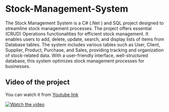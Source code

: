 # Stock-Management-System
The Stock Management System is a C# (.Net ) and SQL project designed to streamline stock management processes.
The project offers essential (CRUD) Operations functionalities for efficient stock management. It enables users to add, delete, update, search, and display lists of items from Database tables. The system includes various tables such as User, Client, Supplier, Product, Purchase, and Sales, providing tracking and organization of stock-related data. With a user-friendly interface, well-structured database, this system optimizes stock management processes for businesses.

## Video of the project
You can watch it from [Youtube link](https://youtu.be/WW_vDYKAsvc)

[![Watch the video](https://i.imgur.com/ssmAL8x.png)](https://youtu.be/WW_vDYKAsvc)



